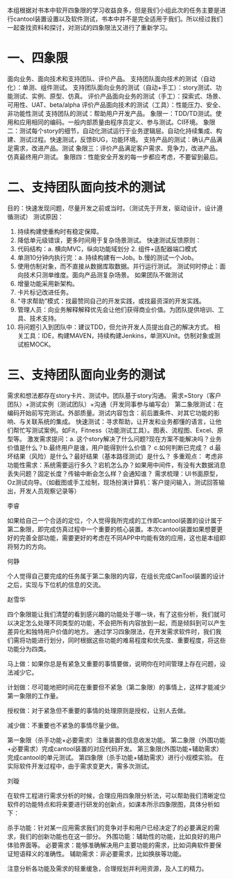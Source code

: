 
本组根据对书本中软开四象限的学习收益良多，但是我们小组此次的任务主要是进行cantool装置设置以及软件测试，书本中并不是完全适用于我们。所以经过我们一起查找资料和探讨，对测试的四象限法又进行了重新学习。

# 一、四象限
面向业务、面向技术和支持团队、评价产品。
支持团队面向技术的测试（自动化）：单测、组件测试。
支持团队面向业务的测试（自动+手工）：story测试、功能测试、实例、原型、仿真。
评价产品面向业务的测试（手工）：探索式、场景、可用性、UAT、beta/alpha
评价产品面向技术的测试（工具）：性能压力、安全、非功能性测试
支持团队的测试：帮助用户开发产品。
象限一：TDD/TD测试。使用和应用相同的编码。一般内部质量由程序员定义、参与测试。CI环境。
象限二：测试每个story的细节，自动化测试运行于业务逻辑层。自动化持续集成、构建、测试过程。快速测试，反馈BUG，功能环境。
支持产品的测试：确认产品满足需求，改进产品。测试
象限三：评价产品满足客户需求、竞争力，改进产品。仿真最终用户测试。
象限四：性能安全开发的每一步都应考虑，不要留到最后。

# 二、支持团队面向技术的测试
目的：快速发现问题，尽量开发之前或当时。（测试先于开发，驱动设计，设计遵循测试）
测试原因：
1. 持续构建使重构时有稳定保障。
2. 降低单元级错误，更多时间用于复杂场景测试。
快速测试反馈原则：
1. 代码结构：a. 横向MVC，纵向功能域划分 2. 组件+适配器端口模式
2. 单测10分钟内执行完：a. 持续构建有一Job。b.慢的测试一个Job。
3. 使用仿制对象，而不直接从数据库取数据。并行运行测试。
测试何时停止：面向技术只测单维度。面向产品测复杂场景。
如果团队不做测试
1. 增量功能采用新架构。
2. 卡片标记改进任务。
3. “寻求帮助”模式：找最赞同自己的开发实践，或找最资深的开发实践。
4. 管理人员：向业务解释解释优先会让他们获得商业价值。为团队提供培训、工具、技术支持。
5. 将问题引入到团队中：建议TDD，但允许开发人员提出自己的解决方式。
相关工具：IDE，构建MAVEN，持续构建Jenkins，单测XUnit。仿制对象或测试桩MOCK。

# 三、支持团队面向业务的测试
需求和想法都存在story卡片、测试中。团队基于story沟通。
需求=Story（客户团队）+测试实例（测试团队）+沟通（开发同事参与编写会）
第二象限测试：在编码开始前写完测试。外部质量。测试内容包含：前后置条件、对其它功能的影响、与关联系统的集成。
快速测试：寻求帮助，让开发和业务都懂的语言，让他们帮忙写测试案例。如Fit，Fitness（功能测试工具）。图表、流程图、Excel、原型等。
激发需求提问：a. 这个story解决了什么问题?现在方案不能解决吗？业务价值是什么？b.最终用户是谁，用户能得到什么价值？ c.如何判断已完成？
d.最坏结果（风险）是什么？最好结果（基本路径测试）是什么？
多重观点：
考虑非功能性需求：系统需要运行多久？宕机怎么办？如果用中间件，有没有大数据消息丢失问题？固定长度？传输中断会怎么样？会通知谁？
需求梳理：UI书面原型，Oz测试向导。（如截图或手工绘制，现场扮演计算机：客户提问输入，测试回答输出，开发人员观察记录等）

李睿

如果给自己一个合适的定位，个人觉得我所完成的工作即cantool装置的设计属于第二象限，即完成仿真过程中一个重要的核心装置。本次cantool装置如果想要更好的完善全部功能，需要更好的考虑在不同APP中均能有效的应用，这也是本组即将努力的方向。

何静

个人觉得自己要完成的任务属于第二象限的内容，在组长完成CanTool装置的设计之后，实现与下位机的信息的交流。

赵雪华

四个象限能让我们清楚的看到感兴趣的功能处于哪一块，有了这些分析，我们就可以决定怎么处理不同类型的功能，不会把所有内容放到一起，而是倾斜到可以产生差异化和独特用户价值的地方。 通过学习四象限法，在开发需求软件时，我们我们需将功能进行划分，同时根据这些功能的难易程度和优先度、重要程度，将这些功能分为四类。

马上做：如果你总是有紧急又重要的事情要做，说明你在时间管理上存在问题，设法减少它。

计划做：尽可能地把时间花在重要但不紧急（第二象限）的事情上，这样才能减少第一象限的工作量。

授权做：对于紧急但不重要的事情的处理原则是授权，让别人去做。

减少做：不重要也不紧急的事情尽量少做。

第一象限（杀手功能+必要需求）注重装置的信息收发功能。 第二象限（外围功能+必要需求）完成cantool装置的对应代码开发。 第三象限(外围功能+辅助需求）完成cantool的单元测试。 第四象限（杀手功能+辅助需求）进行小规模实验。 在实际软件开发过程中，由于需求变更大，需多次测试。

刘璇

在软件工程进行需求分析的时候，合理应用四象限分析法，可以帮助我们清晰定位软件的功能特点和将来要进行研发的创新点，如课本所示四象限图，具体分析如下：

杀手功能：针对某一应用需求我们的竞争对手和用户已经决定了的必要满足的需求，我们的创新功能也在这一部分。 
外围功能：辅助性的功能，比如良好的用户体验界面等。 
必要需求：能够准确解决用户主要功能的需求，比如词典软件要保证短语释义的准确性。 
辅助需求：非必要需求，比如换肤等功能。

注意分析各功能及需求的轻重缓急，合理规划并利用资源，及人工的精力。

